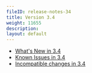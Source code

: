 ```yaml
---
fileID: release-notes-34
title: Version 3.4
weight: 11655
description: 
layout: default
---
```

- [What's New in 3.4](release-notes-new-features34)
- [Known Issues in 3.4](release-notes-known-issues34)
- [Incompatible changes in 3.4](release-notes-upgrading-changes34)
